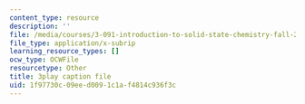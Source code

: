 ```yaml
---
content_type: resource
description: ''
file: /media/courses/3-091-introduction-to-solid-state-chemistry-fall-2018/1f97730c09eed0091c1af4814c936f3c_AqCz_b7VJK8.srt
file_type: application/x-subrip
learning_resource_types: []
ocw_type: OCWFile
resourcetype: Other
title: 3play caption file
uid: 1f97730c-09ee-d009-1c1a-f4814c936f3c
---
```

